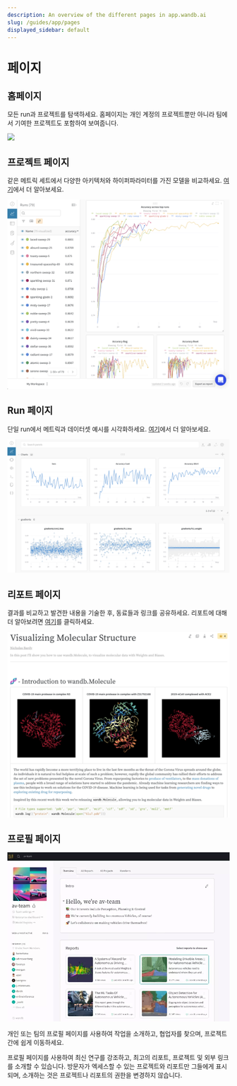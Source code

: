 ```yaml
---
description: An overview of the different pages in app.wandb.ai
slug: /guides/app/pages
displayed_sidebar: default
---
```


# 페이지

## 홈페이지

모든 run과 프로젝트를 탐색하세요. 홈페이지는 개인 계정의 프로젝트뿐만 아니라 팀에서 기여한 프로젝트도 포함하여 보여줍니다.

![](/images/app_ui/home_page.png)

## 프로젝트 페이지

같은 메트릭 세트에서 다양한 아키텍처와 하이퍼파라미터를 가진 모델을 비교하세요. [여기](project-page.md)에서 더 알아보세요.

![](/images/app_ui/project_page.png)

## Run 페이지

단일 run에서 메트릭과 데이터셋 예시를 시각화하세요. [여기](run-page.md)에서 더 알아보세요.

![](/images/app_ui/run_page.png)

## 리포트 페이지

결과를 비교하고 발견한 내용을 기술한 후, 동료들과 링크를 공유하세요. 리포트에 대해 더 알아보려면 [여기](../../../guides/reports/intro.md)를 클릭하세요.

![](/images/app_ui/example_report_for_molecules.png)

## 프로필 페이지

![](/images/app_ui/profile_page_overview.webp)

개인 또는 팀의 프로필 페이지를 사용하여 작업을 소개하고, 협업자를 찾으며, 프로젝트 간에 쉽게 이동하세요.

프로필 페이지를 사용하여 최신 연구를 강조하고, 최고의 리포트, 프로젝트 및 외부 링크를 소개할 수 있습니다. 방문자가 엑세스할 수 있는 프로젝트와 리포트만 그들에게 표시되며, 소개하는 것은 프로젝트나 리포트의 권한을 변경하지 않습니다.